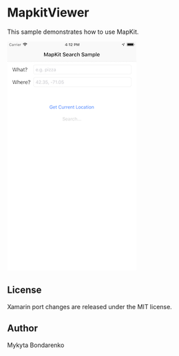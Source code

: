 MapkitViewer
============

This sample demonstrates how to use MapKit.

![Home Screen](Screenshots/screenshot-1.png)

License
-------

Xamarin port changes are released under the MIT license.

Author
------

Mykyta Bondarenko
